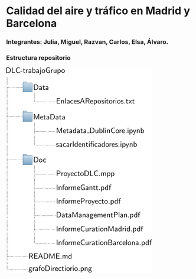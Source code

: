 # Calidad del aire y tráfico en Madrid y Barcelona

### Integrantes: Julia, Miguel, Razvan, Carlos, Elsa, Álvaro.

### Estructura repositorio
![](grafoDirectorio.png)